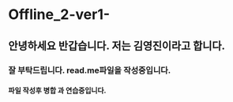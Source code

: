 # Offline_2-ver1-
## 안녕하세요 반갑습니다. 저는 김영진이라고 합니다.
### 잘 부탁드립니다. read.me파일을 작성중입니다.
#### 파일 작성후 병합 과 연습중입니다.
